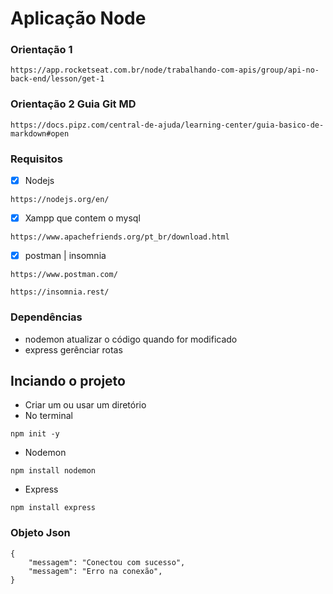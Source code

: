# Aplicação Node
### Orientação 1
```
https://app.rocketseat.com.br/node/trabalhando-com-apis/group/api-no-back-end/lesson/get-1
```
### Orientação 2 Guia Git MD
```
https://docs.pipz.com/central-de-ajuda/learning-center/guia-basico-de-markdown#open
```
### Requisitos
* [x] Nodejs
```
https://nodejs.org/en/
```

* [x] Xampp que contem o mysql
```
https://www.apachefriends.org/pt_br/download.html
```
* [x] postman | insomnia
```
https://www.postman.com/
```
```
https://insomnia.rest/
```

### Dependências
* nodemon atualizar o código quando for modificado
* express gerênciar rotas

## Inciando o projeto
* Criar um ou usar um diretório
* No terminal
```
npm init -y
```
* Nodemon
```
npm install nodemon
```

* Express
```
npm install express
```

### Objeto Json
~~~
{
    "messagem": "Conectou com sucesso",
    "messagem": "Erro na conexão",
}
~~~